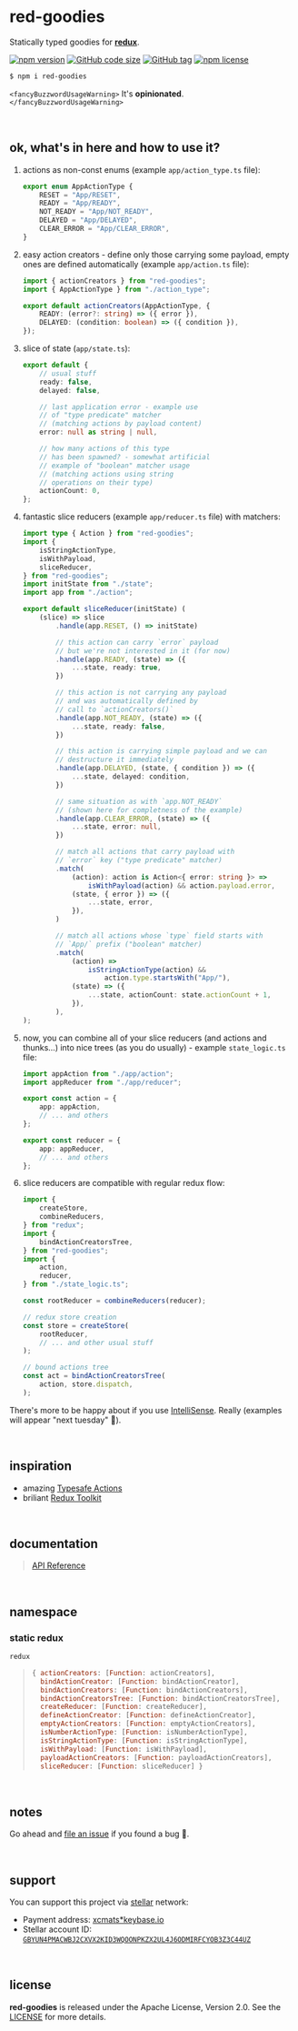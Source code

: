 # red-goodies

Statically typed goodies for **[redux](https://redux.js.org/)**.

[![npm version](https://img.shields.io/npm/v/red-goodies.svg)](https://www.npmjs.com/package/red-goodies)
[![GitHub code size](https://img.shields.io/github/languages/code-size/drmats/red-goodies.svg)](https://github.com/drmats/red-goodies)
[![GitHub tag](https://img.shields.io/github/tag/drmats/red-goodies.svg)](https://github.com/drmats/red-goodies)
[![npm license](https://img.shields.io/npm/l/red-goodies.svg)](https://www.npmjs.com/package/red-goodies)

```bash
$ npm i red-goodies
```

`<fancyBuzzwordUsageWarning>` It's **opinionated**. `</fancyBuzzwordUsageWarning>`

<br />




## ok, what's in here and how to use it?

1. actions as non-const enums (example `app/action_type.ts` file):
    ```typescript
    export enum AppActionType {
        RESET = "App/RESET",
        READY = "App/READY",
        NOT_READY = "App/NOT_READY",
        DELAYED = "App/DELAYED",
        CLEAR_ERROR = "App/CLEAR_ERROR",
    }
    ```

2. easy action creators - define only those carrying some payload, empty
    ones are defined automatically (example `app/action.ts` file):
    ```typescript
    import { actionCreators } from "red-goodies";
    import { AppActionType } from "./action_type";

    export default actionCreators(AppActionType, {
        READY: (error?: string) => ({ error }),
        DELAYED: (condition: boolean) => ({ condition }),
    });
    ```

3. slice of state (`app/state.ts`):
    ```typescript
    export default {
        // usual stuff
        ready: false,
        delayed: false,

        // last application error - example use
        // of "type predicate" matcher
        // (matching actions by payload content)
        error: null as string | null,

        // how many actions of this type
        // has been spawned? - somewhat artificial
        // example of "boolean" matcher usage
        // (matching actions using string
        // operations on their type)
        actionCount: 0,
    };
    ```

4. fantastic slice reducers (example `app/reducer.ts` file) with matchers:
    ```typescript
    import type { Action } from "red-goodies";
    import {
        isStringActionType,
        isWithPayload,
        sliceReducer,
    } from "red-goodies";
    import initState from "./state";
    import app from "./action";

    export default sliceReducer(initState) (
        (slice) => slice
            .handle(app.RESET, () => initState)

            // this action can carry `error` payload
            // but we're not interested in it (for now)
            .handle(app.READY, (state) => ({
                ...state, ready: true,
            })

            // this action is not carrying any payload
            // and was automatically defined by
            // call to `actionCreators()`
            .handle(app.NOT_READY, (state) => ({
                ...state, ready: false,
            })

            // this action is carrying simple payload and we can
            // destructure it immediately
            .handle(app.DELAYED, (state, { condition }) => ({
                ...state, delayed: condition,
            })

            // same situation as with `app.NOT_READY`
            // (shown here for completness of the example)
            .handle(app.CLEAR_ERROR, (state) => ({
                ...state, error: null,
            })

            // match all actions that carry payload with
            // `error` key ("type predicate" matcher)
            .match(
                (action): action is Action<{ error: string }> =>
                    isWithPayload(action) && action.payload.error,
                (state, { error }) => ({
                    ...state, error,
                }),
            )

            // match all actions whose `type` field starts with
            // `App/` prefix ("boolean" matcher)
            .match(
                (action) =>
                    isStringActionType(action) &&
                        action.type.startsWith("App/"),
                (state) => ({
                    ...state, actionCount: state.actionCount + 1,
                }),
            ),
    );
    ```

5. now, you can combine all of your slice reducers (and actions and thunks...)
    into nice trees (as you do usually) - example `state_logic.ts` file:
    ```typescript
    import appAction from "./app/action";
    import appReducer from "./app/reducer";

    export const action = {
        app: appAction,
        // ... and others
    };

    export const reducer = {
        app: appReducer,
        // ... and others
    };
    ```

6. slice reducers are compatible with regular redux flow:
    ```typescript
    import {
        createStore,
        combineReducers,
    } from "redux";
    import {
        bindActionCreatorsTree,
    } from "red-goodies";
    import {
        action,
        reducer,
    } from "./state_logic.ts";

    const rootReducer = combineReducers(reducer);

    // redux store creation
    const store = createStore(
        rootReducer,
        // ... and other usual stuff
    );

    // bound actions tree
    const act = bindActionCreatorsTree(
        action, store.dispatch,
    );
    ```


There's more to be happy about if you use
[IntelliSense](https://code.visualstudio.com/docs/editor/intellisense).
Really (examples will appear "next tuesday" 🤣️).

<br />




## inspiration

* amazing [Typesafe Actions](https://github.com/piotrwitek/typesafe-actions)
* briliant [Redux Toolkit](https://redux-toolkit.js.org/)

<br />




## documentation

> [API Reference](https://drmats.github.io/red-goodies/)

<br />




## namespace

### **static** redux

```javascript
redux
```

> ```javascript
> { actionCreators: [Function: actionCreators],
>   bindActionCreator: [Function: bindActionCreator],
>   bindActionCreators: [Function: bindActionCreators],
>   bindActionCreatorsTree: [Function: bindActionCreatorsTree],
>   createReducer: [Function: createReducer],
>   defineActionCreator: [Function: defineActionCreator],
>   emptyActionCreators: [Function: emptyActionCreators],
>   isNumberActionType: [Function: isNumberActionType],
>   isStringActionType: [Function: isStringActionType],
>   isWithPayload: [Function: isWithPayload],
>   payloadActionCreators: [Function: payloadActionCreators],
>   sliceReducer: [Function: sliceReducer] }
> ```

<br />




## notes

Go ahead and [file an issue](https://github.com/drmats/red-goodies/issues/new)
if you found a bug 🐞.

</br>




## support

You can support this project via [stellar][stellar] network:

* Payment address: [xcmats*keybase.io][xcmatspayment]
* Stellar account ID: [`GBYUN4PMACWBJ2CXVX2KID3WQOONPKZX2UL4J6ODMIRFCYOB3Z3C44UZ`][addressproof]

<br />




## license

**red-goodies** is released under the Apache License, Version 2.0. See the
[LICENSE](https://github.com/drmats/red-goodies/blob/master/LICENSE)
for more details.




[stellar]: https://learn.stellar.org
[xcmatspayment]: https://keybase.io/xcmats
[addressproof]: https://keybase.io/xcmats/sigchain#d0999a36b501c4818c15cf813f5a53da5bfe437875d92262be8d285bbb67614e22
